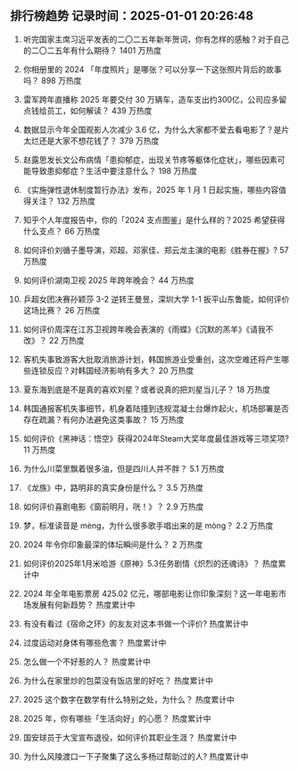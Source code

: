 
## 排行榜趋势 记录时间：2025-01-01 20:26:48
  
  1. 听完国家主席习近平发表的二〇二五年新年贺词，你有怎样的感触？对于自己的二〇二五年有什么期待？ 1401 万热度
    
  2. 你相册里的 2024 「年度照片」是哪张？可以分享一下这张照片背后的故事吗？ 898 万热度
    
  3. 雷军跨年直播称 2025 年要交付 30 万辆车，造车支出约300亿，公司应多留点钱给员工，如何解读？ 439 万热度
    
  4. 数据显示今年全国观影人次减少 3.6 亿，为什么大家都不爱去看电影了？是片太烂还是大家不想花钱了？ 379 万热度
    
  5. 赵露思发长文公布病情「患抑郁症，出现关节疼等躯体化症状」，哪些因素可能导致患抑郁症？生活中要注意什么？ 198 万热度
    
  6. 《实施弹性退休制度暂行办法》发布，2025 年 1 月 1 日起实施，哪些内容值得关注？ 132 万热度
    
  7. 知乎个人年度报告中，你的「2024 支点图鉴」是什么样的？2025 希望获得什么支点？ 66 万热度
    
  8. 如何评价刘循子墨导演，邓超、邓家佳、郑云龙主演的电影《胜券在握》? 57 万热度
    
  9. 如何评价湖南卫视 2025 年跨年晚会？ 44 万热度
    
  10. 乒超女团决赛孙颖莎 3-2 逆转王曼昱，深圳大学 1-1 扳平山东鲁能，如何评价这场比赛？ 26 万热度
    
  11. 如何评价周深在江苏卫视跨年晚会表演的《雨蝶》《沉默的羔羊》《请我不改》？ 22 万热度
    
  12. 客机失事致游客大批取消旅游计划，韩国旅游业受重创，这次空难还将产生哪些连锁反应？对韩国经济影响有多大？ 20 万热度
    
  13. 夏东海到底是不是真的喜欢刘星？或者说真的把刘星当儿子？ 18 万热度
    
  14. 韩国通报客机失事细节，机身着陆撞到违规混凝土台爆炸起火，机场部署是否存在疏漏？有何办法避免这类事故？ 15 万热度
    
  15. 如何评价《黑神话：悟空》获得2024年Steam大奖年度最佳游戏等三项奖项? 11 万热度
    
  16. 为什么川菜里飘着很多油，但是四川人并不胖？ 5.1 万热度
    
  17. 《龙族》中，路明非的真实身份是什么？ 3.5 万热度
    
  18. 如何评价喜剧电影《窗前明月，咣！》？ 2.9 万热度
    
  19. 梦，标准读音是 mèng，为什么很多歌手唱出来的是 mòng？ 2.2 万热度
    
  20. 2024 年令你印象最深的体坛瞬间是什么？ 2 万热度
    
  21. 如何评价2025年1月米哈游《原神》5.3任务剧情《炽烈的还魂诗》？ 热度累计中
    
  22. 2024 年全年电影票房 425.02 亿元，哪部电影让你印象深刻？这一年电影市场发展有何新趋势？ 热度累计中
    
  23. 有没有看过《宿命之环》的友友对这本书做一个评价? 热度累计中
    
  24. 过度运动对身体有哪些危害？ 热度累计中
    
  25. 怎么做一个不好惹的人？ 热度累计中
    
  26. 为什么在家里炒的包菜没有饭店里的好吃？ 热度累计中
    
  27. 2025 这个数字在数学有什么特别之处，为什么？ 热度累计中
    
  28. 2025 年，你有哪些「生活向好」的心愿？ 热度累计中
    
  29. 国安球员于大宝宣布退役，如何评价其职业生涯？ 热度累计中
    
  30. 为什么风陵渡口一下子聚集了这么多杨过帮助过的人? 热度累计中
    